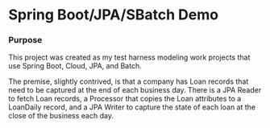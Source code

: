 # Spring Boot/JPA/SBatch Demo
### Purpose
This project was created as my test harness modeling work
projects that use Spring Boot, Cloud, JPA, and Batch.

The premise, slightly contrived, is that a company has Loan records that need to be captured at 
the end of each business day. There is a JPA Reader to fetch Loan records, a Processor that 
copies the Loan attributes to a LoanDaily record, and a JPA Writer to capture the state of 
each loan at the close of the business each day.




